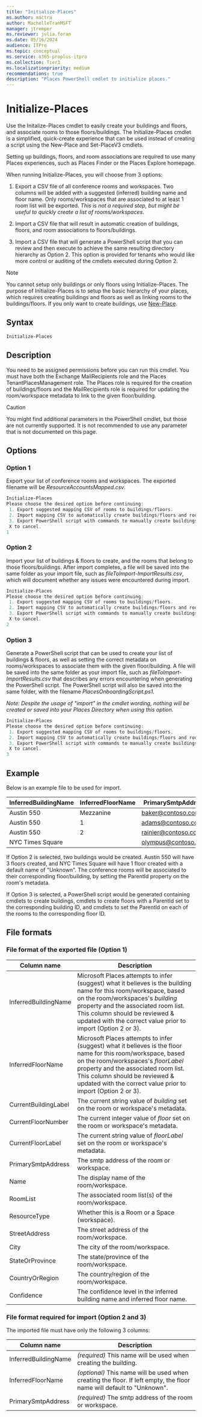 ```yaml
---
title: "Initialize-Places"
ms.author: mactra
author: MachelleTranMSFT
manager: jtremper
ms.reviewer: julia.foran
ms.date: 05/16/2024
audience: ITPro
ms.topic: conceptual
ms.service: o365-proplus-itpro
ms.collection: Tier3
ms.localizationpriority: medium
recommendations: true
description: "Places PowerShell cmdlet to initialize places."
---
```


# Initialize-Places

Use the Initalize-Places cmdlet to easily create your buildings and floors, and associate rooms to those floors/buildings.  The Initialize-Places cmdlet is a simplified, quick-create experience that can be used instead of creating a script using the New-Place and Set-PlaceV3 cmdlets.

Setting up buildings, floors, and room associations are required to use many Places experiences, such as Places Finder or the Places Explore homepage.

When running Initialize-Places, you will choose from 3 options:
1. Export a CSV file of all conference rooms and workspaces.  Two columns will be added with a suggested (inferred) building name and floor name.  Only rooms/workspaces that are associated to at least 1 room list will be exported.  _This is not a required step, but might be useful to quickly create a list of rooms/workspaces._

1. Import a CSV file that will result in automatic creation of buildings, floors, and room associations to floors/buildings.  
1. Import a CSV file that will generate a PowerShell script that you can review and then execute to achieve the same resulting directory hierarchy as Option 2.  This option is provided for tenants who would like more control or auditing of the cmdlets executed during Option 2.

> [!NOTE]
> You cannot setup only buildings or only floors using Initialize-Places. The purpose of Initialize-Places is to setup the basic hierarchy of your places, which requires creating buildings and floors as well as linking rooms to the buildings/floors. If you only want to create buildings, use [New-Place](new-place).

## Syntax 
```powershell
Initialize-Places
```

## Description
You need to be assigned permissions before you can run this cmdlet. You must have both the Exchange MailRecipients role and the Places TenantPlacesManagement role.  The Places role is required for the creation of buildings/floors and the MailRecipients role is required for updating the room/workspace metadata to link to the given floor/building.

> [!CAUTION]
> You might find additional parameters in the PowerShell cmdlet, but those are not currently supported. It is not recommended to use any parameter that is not documented on this page.
## Options
### Option 1
Export your list of conference rooms and workspaces.  The exported filename will be _ResourceAccountsMapped.csv_.
```powershell
Initialize-Places
Please choose the desired option before continuing:
 1. Export suggested mapping CSV of rooms to buildings/floors.
 2. Import mapping CSV to automatically create buildings/floors and room mappings.
 3. Export PowerShell script with commands to manually create buildings/floors and room mappings based on an imported CSV.
 X to cancel.
1
```

### Option 2
Import your list of buildings & floors to create, and the rooms that belong to those floors/buildings.  After import completes, a file will be saved into the same folder as your import file, such as _fileToImport-ImportResults.csv_, which will document whether any issues were encountered during import.
```powershell
Initialize-Places
Please choose the desired option before continuing:
 1. Export suggested mapping CSV of rooms to buildings/floors.
 2. Import mapping CSV to automatically create buildings/floors and room mappings.
 3. Export PowerShell script with commands to manually create buildings/floors and room mappings based on an imported CSV.
 X to cancel.
2
```

### Option 3
Generate a PowerShell script that can be used to create your list of buildings & floors, as well as setting the correct metadata on rooms/workspaces to associate them with the given floor/building.  A file will be saved into the same folder as your import file, such as _fileToImport-ImportResults.csv_ that describes any errors encountering when generating the PowerShell script.  The PowerShell script will also be saved into the same folder, with the filename _PlacesOnboardingScript.ps1_.  

_Note: Despite the usage of "import" in the cmdlet wording, nothing will be created or saved into your Places Directory when using this option._
```powershell
Initialize-Places
Please choose the desired option before continuing:
 1. Export suggested mapping CSV of rooms to buildings/floors.
 2. Import mapping CSV to automatically create buildings/floors and room mappings.
 3. Export PowerShell script with commands to manually create buildings/floors and room mappings based on an imported CSV.
 X to cancel.
3
```

## Example
Below is an example file to be used for import.  

|InferredBuildingName|InferredFloorName|PrimarySmtpAddress|
| -------- | -------- | -------- |
|Austin 550|Mezzanine|baker@contoso.com|  
|Austin 550|1| adams@contoso.com|
|Austin 550|2| rainier@contoso.com|
|NYC Times Square |  |olympus@contoso.com|

If Option 2 is selected, two buildings would be created.  Austin 550 will have 3 floors created, and NYC Times Square will have 1 floor created with a default name of "Unknown".  The conference rooms will be associated to their corresponding floor/building, by setting the ParentId property on the room's metadata.

If Option 3 is selected, a PowerShell script would be generated containing cmdlets to create buildings, cmdlets to create floors with a ParentId set to the corresponding building ID, and cmdlets to set the ParentId on each of the rooms to the corresponding floor ID.

## File formats
### File format of the exported file (Option 1)

|Column name|Description| 
| -------- | -------- |
|InferredBuildingName|Microsoft Places attempts to infer (suggest) what it believes is the building name for this room/workspace, based on the room/workspaces's _building_ property and the associated room list.<br/>This column should be reviewed & updated with the correct value prior to import (Option 2 or 3).|
|InferredFloorName|Microsoft Places attempts to infer (suggest) what it believes is the floor name for this room/workspace, based on the room/workspaces's _floorLabel_ property and the associated room list.<br/>This column should be reviewed & updated with the correct value prior to import (Option 2 or 3).|
|CurrentBuildingLabel|The current string value of _building_ set on the room or workspace's metadata.|
|CurrentFloorNumber|The current integer value of _floor_ set on the room or workspace's metadata.|
|CurrentFloorLabel|The current string value of _floorLabel_ set on the room or workspace's metadata.|
|PrimarySmtpAddress|The smtp address of the room or workspace.|
|Name|The display name of the room/workspace.|
|RoomList|The associated room list(s) of the room/workspace.|
|ResourceType|Whether this is a Room or a Space (workspace).|
|StreetAddress|The street address of the room/workspace.|
|City|The city of the room/workspace.|
|StateOrProvince|The state/province of the room/workspace.|
|CountryOrRegion|The country/region of the room/workspace.|
|Confidence|The confidence level in the inferred building name and inferred floor name.|


### File format required for import (Option 2 and 3)
The imported file must have only the following 3 columns:

|Column name|Description| 
| -------- | -------- |
|InferredBuildingName|_(required)_ This name will be used when creating the building.|
|InferredFloorName|_(optional)_ This name will be used when creating the floor.  If left empty, the floor name will default to "Unknown".|
|PrimarySmtpAddress|_(required)_ The smtp address of the room or workspace.|
